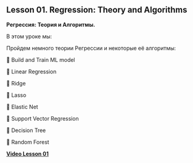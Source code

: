 ## Lesson 01. Regression: Theory and Algorithms
**Регрессия: Теория и Алгоритмы.**

В этом уроке мы:

Пройдем немного теории Регрессии и некоторые её алгоритмы:

📌    Build and Train ML model

📌    Linear Regression

📌    Ridge

📌    Lasso

📌    Elastic Net

📌    Support Vector Regression

📌    Decision Tree

📌    Random Forest

[**Video Lesson 01**](https://youtu.be/q7dQR_cd8pk)
